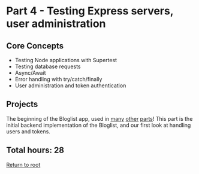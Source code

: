 # Part 4 - Testing Express servers, user administration

## Core Concepts

- Testing Node applications with Supertest
- Testing database requests
- Async/Await
- Error handling with try/catch/finally
- User administration and token authentication

## Projects

The beginning of the Bloglist app, used in [many](https://github.com/jcmsmith/Full-Stack-open/tree/main/Part5) [other](https://github.com/jcmsmith/Full-Stack-open/tree/main/Part11) [parts](https://github.com/jcmsmith/Full-Stack-open/tree/main/Part12/bloglist-docker)! This part is the initial backend implementation of the Bloglist, and our first look at handling users and tokens.

## Total hours: 28

[Return to root](https://github.com/jcmsmith/Full-Stack-open)
